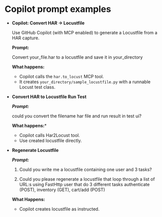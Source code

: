 # Copilot prompt examples

+ **Copilot: Convert HAR → Locustfile**

    Use GitHub Copilot (with MCP enabled) to generate a Locustfile from a HAR capture.

    **Prompt:**

    Convert your_file.har to a locustfile and save it in your_directory

    **What happens:**
    - Copilot calls the `har.to_locust` MCP tool.
    - It creates `your_directory/sample_locustfile.py` with a runnable Locust test class.


+ **Convert HAR to Locustfile Run Test**

    
    ***Prompt:***

    
    could you convert the filename har file and run result in test ui?

    
    **What happens:***

    - Copilot calls Har2Locust tool.
    - Use created locustfile directly.


+ **Regenerate Locustfile**


    ***Prompt:***


    1. Could you write me a locustfile containing one user and 3 tasks?

    2. Could you please regenerate a locustfile that loop through a list of URL:s using FastHttp user that do 3 different tasks authenticate (POST), inventory (GET), cart/add (POST)


    **What Happens:**
    
    - Copilot creates locustfile as instructed.